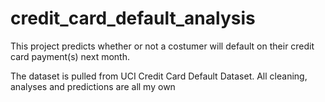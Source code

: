 # credit_card_default_analysis
This project predicts whether or not a costumer will default on their credit card payment(s) next month. 

The dataset is pulled from UCI Credit Card Default Dataset. All cleaning, analyses and predictions are all my own
